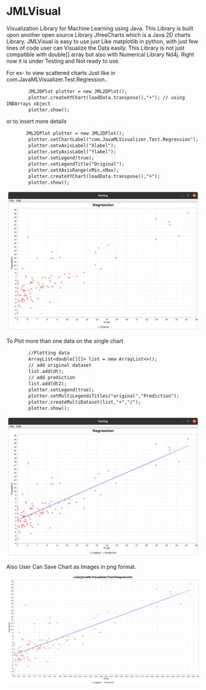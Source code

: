 # JMLVisual
Visualization Library for Machine Learning using Java.
This Library is built upon another open source Library JfreeCharts which is a Java 2D charts Library. 
JMLVisual is easy to use just Like matplotlib in python, with just few lines of code user can Visualize the Data easily. 
This Library is not just compatible with double[] array but also with Numerical Library Nd4j. Right now it is under Testing and Not ready to use.

For ex- to view scattered charts Just like in com.JavaMLVisualizer.Test.Regression..
 
            JML2DPlot plotter = new JML2DPlot();
            plotter.createXYChart(loadData.transpose(),"+"); // using INDArrays object 
            plotter.show();


or to insert more details 


           JML2DPlot plotter = new JML2DPlot();
            plotter.setChartLabel("com.JavaMLVisualizer.Test.Regression");
            plotter.setxAxisLabel("Xlabel");
            plotter.setyAxisLabel("Ylabel");
            plotter.setLegend(true);
            plotter.setLegendTitle("Original");
            plotter.setXAxisRange(xMin,xMax);
            plotter.createXYChart(loadData.transpose(),"+");
            plotter.show();

<img src=https://github.com/akshay-591/JMLVisual/blob/master/Pic/Screenshot%20from%202020-12-16%2018-11-42.png>

To Plot more than one data on the single chart

            //Plotting data
            ArrayList<double[][]> list = new ArrayList<>();
            // add original dataset
            list.add(dt);
            // add prediction
            list.add(dt2);
            plotter.setLegend(true);
            plotter.setMultiLegendsTitles("original","Prediction");
            plotter.createMultiDataset(list,"+","/");
            plotter.show();
            
<img src="https://github.com/akshay-591/JMLVisual/blob/master/Pic/Screenshot%20from%202020-12-16%2018-12-17.png">

Also User Can Save Chart as Images in png format.

<img src = "https://github.com/akshay-591/JMLVisual/blob/master/Pic/chart.png">
